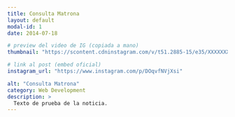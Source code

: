 ```yaml
---
title: Consulta Matrona
layout: default
modal-id: 1
date: 2014-07-18

# preview del video de IG (copiada a mano)
thumbnail: "https://scontent.cdninstagram.com/v/t51.2885-15/e35/XXXXXXX_n.jpg?...&ccb=1-7"

# link al post (embed oficial)
instagram_url: "https://www.instagram.com/p/DOqvfNVjXsi"

alt: "Consulta Matrona"
category: Web Development
description: >
  Texto de prueba de la noticia.
---
```

